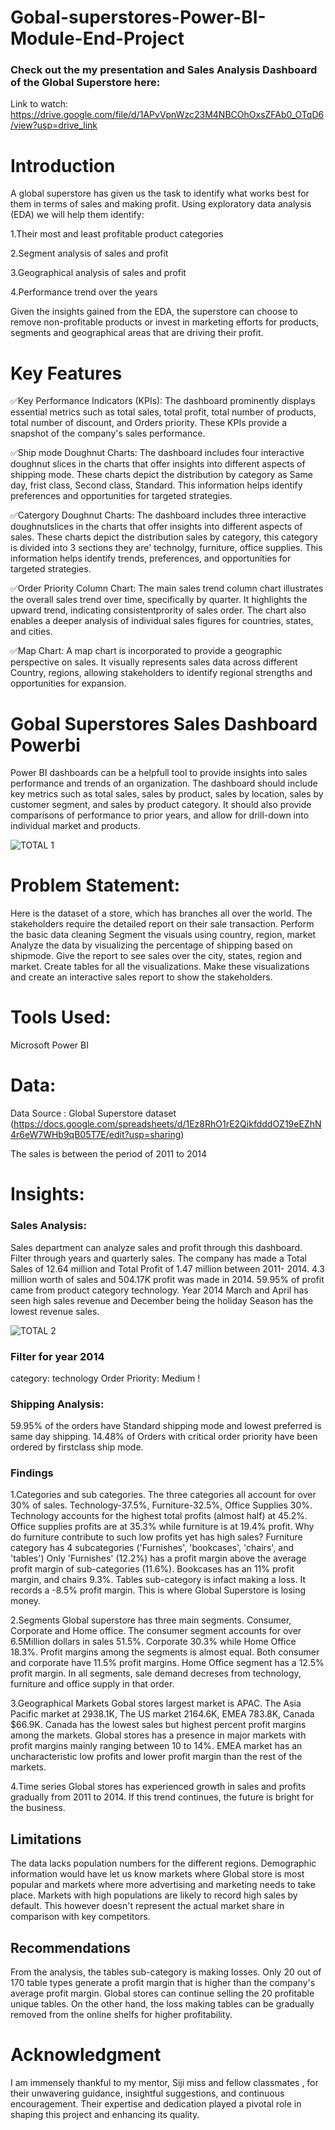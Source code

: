 # Gobal-superstores-Power-BI-Module-End-Project

### Check out the my presentation and Sales Analysis Dashboard of the Global Superstore here:
Link to watch: https://drive.google.com/file/d/1APvVpnWzc23M4NBCOhOxsZFAb0_OTqD6/view?usp=drive_link
# Introduction
A global superstore has given us the task to identify what works best for them in terms of sales and making profit. Using exploratory data analysis (EDA) we will help them identify:

1.Their most and least profitable product categories

2.Segment analysis of sales and profit

3.Geographical analysis of sales and profit

4.Performance trend over the years

Given the insights gained from the EDA, the superstore can choose to remove non-profitable products or invest in marketing efforts for products, segments and geographical areas that are driving their profit.

# Key Features 

✅Key Performance Indicators (KPIs):
The dashboard prominently displays essential metrics such as total sales, total profit, total number of products, total number of discount, and Orders priority. These KPIs provide a snapshot of the company's sales performance.

✅Ship mode Doughnut Charts:
The dashboard includes four interactive doughnut slices in the charts that offer insights into different aspects of shipping mode. These charts depict the distribution by category as Same day, frist class, Second class, Standard. This information helps identify preferences and opportunities for targeted strategies.

✅Catergory Doughnut Charts:
The dashboard includes three interactive doughnutslices in the charts that offer insights into different aspects of sales. These charts depict the distribution sales by category, this category is divided into 3 sections they are' technolgy, furniture, office supplies. This information helps identify trends, preferences, and opportunities for targeted strategies.

✅Order Priority Column Chart:
The main sales trend column chart illustrates the overall sales trend over time, specifically by quarter. It highlights the upward trend, indicating consistentprority of sales order. The chart also enables a deeper analysis of individual sales figures for countries, states, and cities.

✅Map Chart:
A map chart is incorporated to provide a geographic perspective on sales. It visually represents sales data across different Country, regions, allowing stakeholders to identify regional strengths and opportunities for expansion.

# Gobal Superstores Sales Dashboard Powerbi
Power BI dashboards can be a helpfull tool to provide insights into sales performance and trends of an organization.
The dashboard should include key metrics such as total sales, sales by product, sales by location, sales by customer segment, and sales by product category.
It should also provide comparisons of performance to prior years, and allow for drill-down into individual market and products.

![TOTAL 1](https://github.com/abyjohn1708/Gobal-superstores-Power-BI-Module-End-Project/assets/133591355/a6e0dd53-7be3-4936-b334-c3a3a72a89d4)

# Problem Statement:
Here is the dataset of a store, which has branches all over the world. The stakeholders require the detailed report on their sale transaction.
Perform the basic data cleaning
Segment the visuals using country, region, market
Analyze the data by visualizing the percentage of shipping based on shipmode.
Give the report to see sales over the city, states, region and market.
Create tables for all the visualizations.
Make these visualizations and create an interactive sales report to show the stakeholders.

# Tools Used:
Microsoft Power BI

# Data:
Data Source : Global Superstore dataset (https://docs.google.com/spreadsheets/d/1Ez8RhO1rE2QikfdddOZ19eEZhN4r6eW7WHb9qB05T7E/edit?usp=sharing)

The sales is between the period of 2011 to 2014


# Insights:
### Sales Analysis:
Sales department can analyze sales and profit through this dashboard. Filter through years and quarterly sales.
The company has made a Total Sales of 12.64 million and Total Profit of 1.47 million between 2011- 2014.
4.3 million worth of sales and 504.17K profit was made in 2014.
59.95% of profit came from product category technology.
Year 2014 March and April has seen high sales revenue and December being the holiday Season has the lowest revenue sales.

![TOTAL 2](https://github.com/abyjohn1708/Gobal-superstores-Power-BI-Module-End-Project/assets/133591355/2bc3077c-f456-472a-9e35-a51b3092dc11)
### Filter for year 2014
category: technology
Order Priority: Medium !


### Shipping Analysis:
59.95% of the orders have Standard shipping mode and lowest preferred is same day shipping.
14.48% of Orders with critical order priority have been ordered by firstclass ship mode.

### Findings
1.Categories and sub categories. The three categories all account for over 30% of sales. Technology-37.5%, Furniture-32.5%, 
Office Supplies 30%. Technology accounts for the highest total profits (almost half) at 45.2%. Office supplies profits are at 35.3% while furniture is at 19.4% profit. Why do furniture contribute to such low profits yet has high sales? Furniture category has 4 subcategories ('Furnishes', 'bookcases', 'chairs', and 'tables') Only 'Furnishes' (12.2%) has a profit margin above the average profit margin of sub-categories (11.6%). Bookcases has an 11% profit margin, and chairs 9.3%. Tables sub-category is infact making a loss. It records a -8.5% profit margin. This is where Global Superstore is losing money.

2.Segments Global superstore has three main segments. Consumer, Corporate and Home office. The consumer segment accounts for over 6.5Million dollars in sales 51.5%. Corporate 30.3% while Home Office 18.3%. Profit margins among the segments is almost equal. Both consumer and corporate have 11.5% profit margins. Home Office segment has a 12.5% profit margin. In all segments, sale demand decreses from technology, furniture and office supply in that order.

3.Geographical Markets Gobal stores largest market is APAC. The Asia Pacific market at 2938.1K, The US market 2164.6K, EMEA 783.8K, Canada $66.9K. Canada has the lowest sales but highest percent profit margins among the markets. Global stores has a presence in major markets with profit margins mainly ranging between 10 to 14%. EMEA market has an uncharacteristic low profits and lower profit margin than the rest of the markets.

4.Time series Global stores has experienced growth in sales and profits gradually from 2011 to 2014. If this trend continues, the future is bright for the business.

## Limitations
The data lacks population numbers for the different regions. Demographic information would have let us know markets where Global store is most popular and markets where more advertising and marketing needs to take place. Markets with high populations are likely to record high sales by default. This however doesn't represent the actual market share in comparison with key competitors.

## Recommendations
From the analysis, the tables sub-category is making losses. Only 20 out of 170 table types generate a profit margin that is higher than the company's average profit margin. Global stores can continue selling the 20 profitable unique tables. On the other hand, the loss making tables can be gradually removed from the online shelfs for higher profitability.

# Acknowledgment
I am immensely thankful to my mentor, Siji miss and fellow classmates , for their unwavering guidance, insightful suggestions, and continuous encouragement. Their expertise and dedication played a pivotal role in shaping this project and enhancing its quality.
